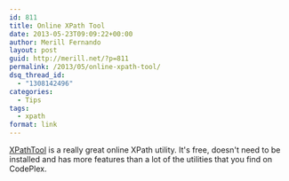 ```yaml
---
id: 811
title: Online XPath Tool
date: 2013-05-23T09:09:22+00:00
author: Merill Fernando
layout: post
guid: http://merill.net/?p=811
permalink: /2013/05/online-xpath-tool/
dsq_thread_id:
  - "1308142496"
categories:
  - Tips
tags:
  - xpath
format: link
---
```

<a href="http://www.qutoric.com/xslt/analyser/xpathtool.html">XPathTool</a> is a really great online XPath utility. It's free, doesn't need to be installed and has more features than a lot of the utilities that you find on CodePlex.